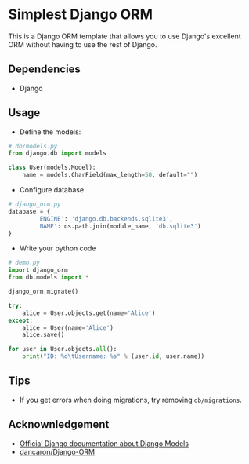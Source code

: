 Simplest Django ORM
====
This is a Django ORM template that allows you to use Django's excellent ORM without having to use the rest of Django.

Dependencies
----
* Django

Usage
----

* Define the models:
```python
# db/models.py
from django.db import models

class User(models.Model):
    name = models.CharField(max_length=50, default="")
```

* Configure database
```python
# django_orm.py
database = {
        'ENGINE': 'django.db.backends.sqlite3',
        'NAME': os.path.join(module_name, 'db.sqlite3')
}
```

* Write your python code
```python
# demo.py
import django_orm
from db.models import *

django_orm.migrate()

try:
    alice = User.objects.get(name='Alice')
except:
    alice = User(name='Alice')
    alice.save()

for user in User.objects.all():
    print("ID: %d\tUsername: %s" % (user.id, user.name))
```

Tips
----
* If you get errors when doing migrations, try removing `db/migrations`.

Acknownledgement
----
* [Official Django documentation about Django Models](https://docs.djangoproject.com/en/2.0/topics/db/models/)
* [dancaron/Django-ORM](https://github.com/dancaron/Django-ORM)
